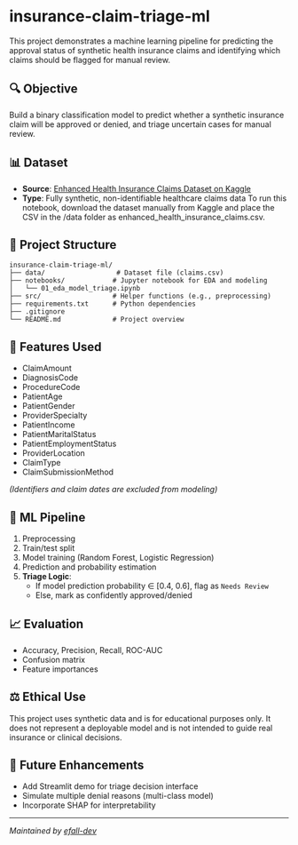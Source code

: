 # insurance-claim-triage-ml

This project demonstrates a machine learning pipeline for predicting the approval status of synthetic health insurance claims and identifying which claims should be flagged for manual review.

## 🔍 Objective
Build a binary classification model to predict whether a synthetic insurance claim will be approved or denied, and triage uncertain cases for manual review.

## 📊 Dataset
- **Source**: [Enhanced Health Insurance Claims Dataset on Kaggle](https://www.kaggle.com/datasets/leandrenash/enhanced-health-insurance-claims-dataset)
- **Type**: Fully synthetic, non-identifiable healthcare claims data
To run this notebook, download the dataset manually from Kaggle and place the CSV in the /data folder as enhanced_health_insurance_claims.csv.

## 📁 Project Structure
```
insurance-claim-triage-ml/
├── data/                  # Dataset file (claims.csv)
├── notebooks/            # Jupyter notebook for EDA and modeling
│   └── 01_eda_model_triage.ipynb
├── src/                  # Helper functions (e.g., preprocessing)
├── requirements.txt      # Python dependencies
├── .gitignore
└── README.md             # Project overview
```

## 🧠 Features Used
- ClaimAmount
- DiagnosisCode
- ProcedureCode
- PatientAge
- PatientGender
- ProviderSpecialty
- PatientIncome
- PatientMaritalStatus
- PatientEmploymentStatus
- ProviderLocation
- ClaimType
- ClaimSubmissionMethod

*(Identifiers and claim dates are excluded from modeling)*

## 🔧 ML Pipeline
1. Preprocessing
2. Train/test split
3. Model training (Random Forest, Logistic Regression)
4. Prediction and probability estimation
5. **Triage Logic**:
   - If model prediction probability ∈ [0.4, 0.6], flag as `Needs Review`
   - Else, mark as confidently approved/denied

## 📈 Evaluation
- Accuracy, Precision, Recall, ROC-AUC
- Confusion matrix
- Feature importances

## ⚖️ Ethical Use
This project uses synthetic data and is for educational purposes only. It does not represent a deployable model and is not intended to guide real insurance or clinical decisions.

## 🚀 Future Enhancements
- Add Streamlit demo for triage decision interface
- Simulate multiple denial reasons (multi-class model)
- Incorporate SHAP for interpretability

---
*Maintained by [efall-dev](https://github.com/efall-dev)*